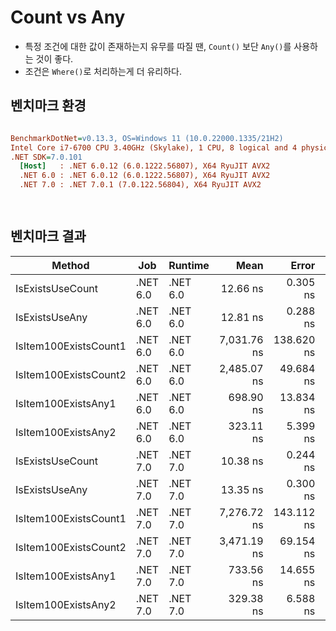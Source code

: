 # Count vs Any

- 특정 조건에 대한 값이 존재하는지 유무를 따질 땐, `Count()` 보단 `Any()`를 사용하는 것이 좋다.
- 조건은 `Where()`로 처리하는게 더 유리하다.

## 벤치마크 환경
``` ini

BenchmarkDotNet=v0.13.3, OS=Windows 11 (10.0.22000.1335/21H2)
Intel Core i7-6700 CPU 3.40GHz (Skylake), 1 CPU, 8 logical and 4 physical cores
.NET SDK=7.0.101
  [Host]   : .NET 6.0.12 (6.0.1222.56807), X64 RyuJIT AVX2
  .NET 6.0 : .NET 6.0.12 (6.0.1222.56807), X64 RyuJIT AVX2
  .NET 7.0 : .NET 7.0.1 (7.0.122.56804), X64 RyuJIT AVX2

  
```

## 벤치마크 결과
|                Method |      Job |  Runtime |        Mean |      Error |     StdDev |      Median |   Gen0 | Allocated |
|---------------------- |--------- |--------- |------------:|-----------:|-----------:|------------:|-------:|----------:|
|      IsExistsUseCount | .NET 6.0 | .NET 6.0 |    12.66 ns |   0.305 ns |   0.889 ns |    12.39 ns |      - |         - |
|        IsExistsUseAny | .NET 6.0 | .NET 6.0 |    12.81 ns |   0.288 ns |   0.413 ns |    12.78 ns |      - |         - |
| IsItem100ExistsCount1 | .NET 6.0 | .NET 6.0 | 7,031.76 ns | 138.620 ns | 198.804 ns | 7,025.99 ns | 0.0076 |      32 B |
| IsItem100ExistsCount2 | .NET 6.0 | .NET 6.0 | 2,485.07 ns |  49.684 ns |  72.826 ns | 2,463.69 ns | 0.0114 |      48 B |
|   IsItem100ExistsAny1 | .NET 6.0 | .NET 6.0 |   698.90 ns |  13.834 ns |  20.706 ns |   695.52 ns | 0.0076 |      32 B |
|   IsItem100ExistsAny2 | .NET 6.0 | .NET 6.0 |   323.11 ns |   5.399 ns |   6.428 ns |   324.02 ns | 0.0114 |      48 B |
|      IsExistsUseCount | .NET 7.0 | .NET 7.0 |    10.38 ns |   0.244 ns |   0.358 ns |    10.45 ns |      - |         - |
|        IsExistsUseAny | .NET 7.0 | .NET 7.0 |    13.35 ns |   0.300 ns |   0.613 ns |    13.25 ns |      - |         - |
| IsItem100ExistsCount1 | .NET 7.0 | .NET 7.0 | 7,276.72 ns | 143.112 ns | 218.547 ns | 7,234.79 ns | 0.0076 |      32 B |
| IsItem100ExistsCount2 | .NET 7.0 | .NET 7.0 | 3,471.19 ns |  69.154 ns |  67.918 ns | 3,484.87 ns | 0.0114 |      48 B |
|   IsItem100ExistsAny1 | .NET 7.0 | .NET 7.0 |   733.56 ns |  14.655 ns |  21.018 ns |   725.20 ns | 0.0076 |      32 B |
|   IsItem100ExistsAny2 | .NET 7.0 | .NET 7.0 |   329.38 ns |   6.588 ns |   7.586 ns |   331.38 ns | 0.0114 |      48 B |
